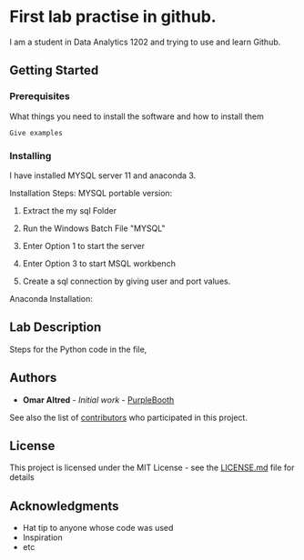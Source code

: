 # First lab practise in github.

I am a student in Data Analytics 1202 and trying to use and learn Github.


## Getting Started

### Prerequisites

What things you need to install the software and how to install them

```
Give examples
```

### Installing

I have installed MYSQL server 11 and anaconda 3. 

Installation Steps:
MYSQL portable version:

1. Extract the my sql Folder

2. Run the Windows Batch File "MYSQL"

3. Enter Option 1 to start the server

4. Enter Option 3 to start MSQL workbench

5. Create a sql connection by giving user and port values.

Anaconda Installation:


## Lab Description

Steps for the Python code in the file,



## Authors

* **Omar Altred** - *Initial work* - [PurpleBooth](https://github.com/PurpleBooth)

See also the list of [contributors](https://github.com/your/project/contributors) who participated in this project.

## License

This project is licensed under the MIT License - see the [LICENSE.md](LICENSE.md) file for details

## Acknowledgments

* Hat tip to anyone whose code was used
* Inspiration
* etc
